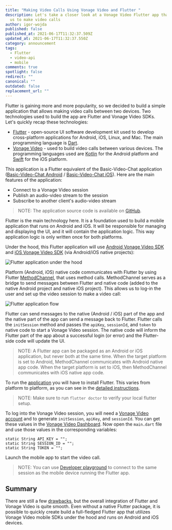 ```yaml
---
title: "Making Video Calls Using Vonage Video and Flutter "
description: Let's take a closer look at a Vonage Video Flutter app that allows
  us to make video calls
author: igor-wojda
published: false
published_at: 2021-06-17T11:32:37.509Z
updated_at: 2021-06-17T11:32:37.550Z
category: announcement
tags:
  - Flutter
  - video-api
  - mobile
comments: true
spotlight: false
redirect: ""
canonical: ""
outdated: false
replacement_url: ""
---
```

Flutter is gaining more and more popularity, so we decided to build a simple application that allows making video calls between two devices. Two technologies used to build the app are Flutter and Vonage Video SDKs. Let's quickly recap these technologies:

* [Flutter](https://flutter.dev/) - open-source UI software development kit used to develop cross-platform applications for Android, iOS, Linux, and Mac. The main programming language is [Dart](https://dart.dev/).
* [Vonage Video](https://tokbox.com/developer/sdks/android/) - used to build video calls between various devices. The programming languages used are [Kotlin](https://kotlinlang.org/) for the Android platform and [Swift](https://www.swift.com/) for the iOS platform.

This application is a Flutter equivalent of the Basic-Video-Chat application ([Basic-Video-Chat Android](https://github.com/opentok/opentok-android-sdk-samples/tree/main/Basic-Video-Chat) / [Basic-Video-Chat iOS](https://github.com/opentok/opentok-ios-sdk-samples/tree/main/Basic-Video-Chat)). Here are the main features of the application:

* Connect to a Vonage Video session
* Publish an audio-video stream to the session
* Subscribe to another client's audio-video stream

> NOTE: The application source code is available on [GitHub](https://github.com/opentok/opentok-flutter-basic-video-chat).

Flutter is the main technology here. It is a foundation used to build a mobile application that runs on Android and iOS. It will be responsible for managing and displaying the UI, and it will contain the application logic. This way application logic is only written once for both platforms.

Under the hood, this Flutter application will use [Android Vonage Video SDK](https://tokbox.com/developer/sdks/android/) and [iOS Vonage Video SDK](https://tokbox.com/developer/sdks/ios/) (via Android/iOS native projects):

![Flutter application under the hood](/content/blog/making-video-calls-using-opentok-and-flutter/method-channel.png)

Platform (Android, iOS) native code communicates with Flutter by using Flutter [MethodChannel](https://api.flutter.dev/flutter/services/MethodChannel-class.html), that uses method calls. MethodChannel serves as a bridge to send messages between Flutter and native code (added to the native Android project and native iOS project). This allows us to log-in the user and set up the video session to make a video call:  

![Flutter application flow](/content/blog/making-video-calls-using-vonage-video-and-flutter/flutter-application.png)

Flutter can send messages to the native (Android / iOS) part of the app and the native part of the app can send a message back to Flutter. Flutter calls the `initSession` method and passes the `apiKey`, `sessionId`, and `token` to native code to start a Vonage Video session. The native code will inform the Flutter part of the app about a successful login (or error) and the Flutter-side code will update the UI.

> NOTE: A Flutter app can be packaged as an Android or iOS application, but never both at the same time. When the target platform is set to Android, MethodChannel communicates with Android native app code. When the target platform is set to iOS, then MethodChannel communicates with iOS native app code.

To run the [application](https://github.com/opentok/opentok-flutter-basic-video-chat) you will have to install Flutter. 
This varies from platform to platform, as you can see in the [detailed instructions](https://flutter.dev/docs/get-started/install).

> NOTE: Make sure to run `flutter doctor` to verify your local flutter setup.

To log into the Vonage Video session, you will need a [Vonage Video account](https://tokbox.com/account/#/) and to generate `initSession`, `apiKey`, and `sessionId`. You can get these values in the [Vonage Video Dashboard](https://tokbox.com/account/#/). Now open the `main.dart` file and use those values in the corresponding variables:

```
static String API_KEY = "";
static String SESSION_ID = "";
static String TOKEN = "";
```

Launch the mobile app to start the video call.

> NOTE: You can use [Developer playground](https://tokbox.com/developer/tools/playground/) to connect to the same session as the mobile device running the Flutter app.

## Summary

There are still a few [drawbacks](https://github.com/opentok/opentok-flutter-basic-video-chat#known-issues), but the overall integration of Flutter and Vonage Video is quite smooth. Even without a native Flutter package, it is possible to quickly create build a full-fledged Flutter app that utilizes Vonage Video mobile SDKs under the hood and runs on Android and iOS devices.